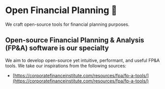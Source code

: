 # Open Financial Planning 🧮

We craft open-source tools for financial planning purposes.

## Open-source Financial Planning & Analysis (FP&A) software is our specialty

We aim to develop open-source yet intuitive, performant, and useful FP&A tools. We take our inspirations from the following sources:

* [https://corporatefinanceinstitute.com/resources/fpa/fp-a-tools/](https://corporatefinanceinstitute.com/resources/fpa/fp-a-tools/)
